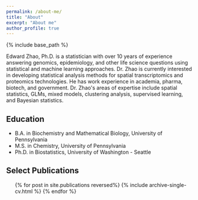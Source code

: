 ```yaml
---
permalink: /about-me/
title: "About"
excerpt: "About me"
author_profile: true
---
```


{% include base_path %}

Edward Zhao, Ph.D. is a statistician with over 10 years of experience answering genomics, epidemiology, and other life science questions using statistical and machine learning approaches. Dr. Zhao is currently interested in developing statistical analysis methods for spatial transcriptomics and proteomics technologies. He has work experience in academia, pharma, biotech, and government. Dr. Zhao's areas of expertise include spatial statistics, GLMs, mixed models, clustering analysis, supervised learning, and Bayesian statistics.

Education
------
* B.A. in Biochemistry and Mathematical Biology, University of Pennsylvania
* M.S. in Chemistry, University of Pennsylvania
* Ph.D. in Biostatistics, University of Washington - Seattle

Select Publications
------
  <ul>{% for post in site.publications reversed%}
    {% include archive-single-cv.html %}
  {% endfor %}</ul>